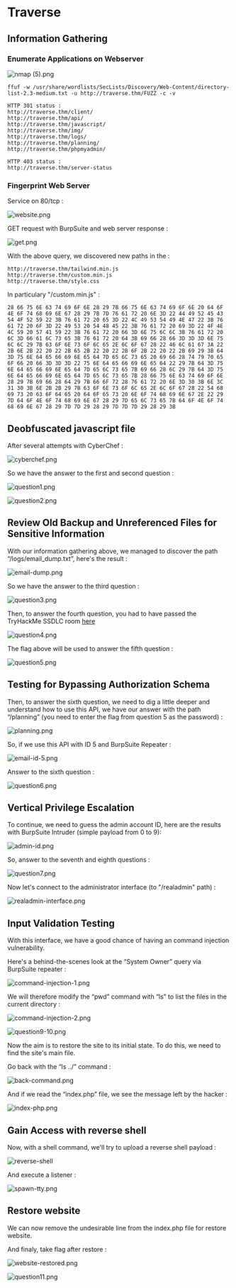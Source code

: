 # Traverse

## Information Gathering

### Enumerate Applications on Webserver


![nmap (5).png](../../../../_resources/nmap%20(5).png)


```text
ffuf -w /usr/share/wordlists/SecLists/Discovery/Web-Content/directory-list-2.3-medium.txt -u http://traverse.thm/FUZZ -c -v
```

```text
HTTP 301 status : 
http://traverse.thm/client/
http://traverse.thm/api/
http://traverse.thm/javascript/
http://traverse.thm/img/
http://traverse.thm/logs/
http://traverse.thm/planning/
http://traverse.thm/phpmyadmin/

HTTP 403 status :
http://traverse.thm/server-status
```

### Fingerprint Web Server

Service on 80/tcp : 


![website.png](../../_resources/website.png)


GET request with BurpSuite and web server response :


![get.png](../../_resources/get.png)


With the above query, we discovered new paths in the :

```text
http://traverse.thm/tailwind.min.js
http://traverse.thm/custom.min.js
http://traverse.thm/style.css
```

In particulary "/custom.min.js" :

```text
28 66 75 6E 63 74 69 6F 6E 28 29 7B 66 75 6E 63 74 69 6F 6E 20 64 6F 4E 6F 74 68 69 6E 67 28 29 7B 7D 76 61 72 20 6E 3D 22 44 49 52 45 43 54 4F 52 59 22 3B 76 61 72 20 65 3D 22 4C 49 53 54 49 4E 47 22 3B 76 61 72 20 6F 3D 22 49 53 20 54 48 45 22 3B 76 61 72 20 69 3D 22 4F 4E 4C 59 20 57 41 59 22 3B 76 61 72 20 66 3D 6E 75 6C 6C 3B 76 61 72 20 6C 3D 66 61 6C 73 65 3B 76 61 72 20 64 3B 69 66 28 66 3D 3D 3D 6E 75 6C 6C 29 7B 63 6F 6E 73 6F 6C 65 2E 6C 6F 67 28 22 46 6C 61 67 3A 22 2B 6E 2B 22 20 22 2B 65 2B 22 20 22 2B 6F 2B 22 20 22 2B 69 29 3B 64 3D 75 6E 64 65 66 69 6E 65 64 7D 65 6C 73 65 20 69 66 28 74 79 70 65 6F 66 20 66 3D 3D 3D 22 75 6E 64 65 66 69 6E 65 64 22 29 7B 64 3D 75 6E 64 65 66 69 6E 65 64 7D 65 6C 73 65 7B 69 66 28 6C 29 7B 64 3D 75 6E 64 65 66 69 6E 65 64 7D 65 6C 73 65 7B 28 66 75 6E 63 74 69 6F 6E 28 29 7B 69 66 28 64 29 7B 66 6F 72 28 76 61 72 20 6E 3D 30 3B 6E 3C 31 30 3B 6E 2B 2B 29 7B 63 6F 6E 73 6F 6C 65 2E 6C 6F 67 28 22 54 68 69 73 20 63 6F 64 65 20 64 6F 65 73 20 6E 6F 74 68 69 6E 67 2E 22 29 7D 64 6F 4E 6F 74 68 69 6E 67 28 29 7D 65 6C 73 65 7B 64 6F 4E 6F 74 68 69 6E 67 28 29 7D 7D 29 28 29 7D 7D 7D 29 28 29 3B
```

## Deobfuscated javascript file

After several attempts with CyberChef :


![cyberchef.png](../../_resources/cyberchef.png)

So we have the answer to the first and second question : 


![question1.png](../../_resources/question1.png)



![question2.png](../../_resources/question2.png)


## Review Old Backup and Unreferenced Files for Sensitive Information

With our information gathering above, we managed to discover the path “/logs/email_dump.txt”, here's the result :


![email-dump.png](../../_resources/email-dump.png)


So we have the answer to the third question : 


![question3.png](../../_resources/question3.png)

Then, to answer the fourth question, you had to have passed the TryHackMe SSDLC room [here](https://tryhackme.com/r/room/securesdlc)


![question4.png](../../_resources/question4.png)


The flag above will be used to answer the fifth question :


![question5.png](../../_resources/question5.png)


## Testing for Bypassing Authorization Schema

Then, to answer the sixth question, we need to dig a little deeper and understand how to use this API, we have our answer with the path “/planning” (you need to enter the flag from question 5 as the password) : 


![planning.png](../../_resources/planning.png)

So, if we use this API with ID 5 and BurpSuite Repeater :


![email-id-5.png](../../_resources/email-id-5.png)


Answer to the sixth question : 


![question6.png](../../_resources/question6.png)


## Vertical Privilege Escalation

To continue, we need to guess the admin account ID, here are the results with BurpSuite Intruder (simple payload from 0 to 9): 


![admin-id.png](../../_resources/admin-id.png)


So, answer to the seventh and eighth questions : 


![question7.png](../../_resources/question7.png)


Now let's connect to the administrator interface (to "/realadmin" path) : 


![realadmin-interface.png](../../_resources/realadmin-interface.png)


## Input Validation Testing

With this interface, we have a good chance of having an command injection vulnerability.

Here's a behind-the-scenes look at the “System Owner” query via BurpSuite repeater : 


![command-injection-1.png](../../_resources/command-injection-1.png)


We will therefore modify the “pwd” command with “ls” to list the files in the current directory : 


![command-injection-2.png](../../_resources/command-injection-2.png)


![question9-10.png](../../_resources/question9-10.png)


Now the aim is to restore the site to its initial state. To do this, we need to find the site's main file.

Go back with the “ls ../” command : 


![back-command.png](../../_resources/back-command.png)


And if we read the “index.php” file, we see the message left by the hacker : 


![index-php.png](../../_resources/index-php.png)


## Gain Access with reverse shell

Now, with a shell command, we'll try to upload a reverse shell payload :

![reverse-shell](../../_resources/reverse-shell.png.png)


And execute a listener : 


![spawn-tty.png](../../_resources/spawn-tty.png)


## Restore website

We can now remove the undesirable line from the index.php file for restore website.


And finaly, take flag after restore :


![website-restored.png](../../_resources/website-restored.png)


![question11.png](../../_resources/question11.png)
